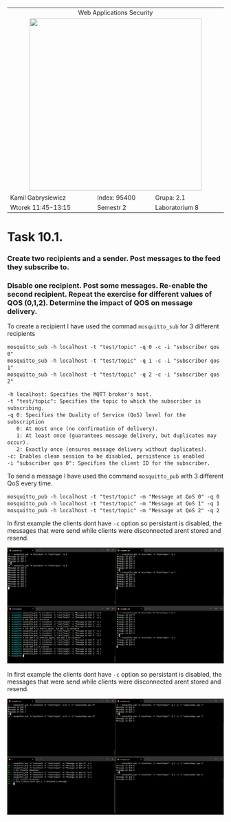 <table align='center'>
  <tr> <td colspan='3' align='center' width='884px'> Web Applications Security </td> </tr>
  <tr> <td colspan="3" align='center'> <img src='https://github.com/Gabrysiewicz/Programowanie-aplikacji-w-chmurze-obliczeniowe/blob/main/logo_politechniki_lubelskiej.jpg' width="400px" height="400px"></td> </tr>
  <tr> <td> Kamil Gabrysiewicz </td> <td> Index: 95400 </td> <td> Grupa: 2.1 </td> </tr>  
  <tr> <td> Wtorek 11:45-13:15 </td> <td> Semestr 2 </td> <td>Laboratorium 8</td></tr>  
</table>

# Task 10.1.
### Create two recipients and a sender. Post messages to the feed they subscribe to. 

### Disable one recipient. Post some messages. Re-enable the second recipient. Repeat the exercise for different values of QOS (0,1,2). Determine the impact of QOS on message delivery.

To create a recipient I have used the commad `mosquitto_sub` for 3 different recipients
```
mosquitto_sub -h localhost -t "test/topic" -q 0 -c -i "subscriber qos 0" 
mosquitto_sub -h localhost -t "test/topic" -q 1 -c -i "subscriber qos 1" 
mosquitto_sub -h localhost -t "test/topic" -q 2 -c -i "subscriber qos 2" 
```
```
-h localhost: Specifies the MQTT broker's host.
-t "test/topic": Specifies the topic to which the subscriber is subscribing.
-q 0: Specifies the Quality of Service (QoS) level for the subscription
   0: At most once (no confirmation of delivery).
   1: At least once (guarantees message delivery, but duplicates may occur).
   2: Exactly once (ensures message delivery without duplicates).
-c: Enables clean session to be disabled, persistence is enabled
-i "subscriber qos 0": Specifies the client ID for the subscriber.
```

To send a message I have used the command `mosquitto_pub` with 3 different QoS every time.
```
mosquitto_pub -h localhost -t "test/topic" -m "Message at QoS 0" -q 0
mosquitto_pub -h localhost -t "test/topic" -m "Message at QoS 1" -q 1
mosquitto_pub -h localhost -t "test/topic" -m "Message at QoS 2" -q 2
```

In first example the clients dont have `-c` option so persistant is disabled, the messages that were send while clients were disconnected arent stored and resend.
<p align='center'>
  <img src="https://github.com/Gabrysiewicz/S9_Web-Applications-Security/blob/lab8/img/Task8.1.png">
</p>

In first example the clients dont have `-c` option so persistant is disabled, the messages that were send while clients were disconnected arent stored and resend.
<p align='center'>
  <img src="https://github.com/Gabrysiewicz/S9_Web-Applications-Security/blob/lab8/img/Task8.1a.png">
</p>
